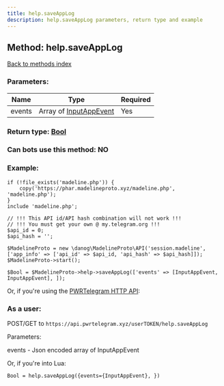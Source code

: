 ```yaml
---
title: help.saveAppLog
description: help.saveAppLog parameters, return type and example
---
```

## Method: help.saveAppLog  
[Back to methods index](index.md)


### Parameters:

| Name     |    Type       | Required |
|----------|---------------|----------|
|events|Array of [InputAppEvent](../types/InputAppEvent.md) | Yes|


### Return type: [Bool](../types/Bool.md)

### Can bots use this method: **NO**


### Example:


```
if (!file_exists('madeline.php')) {
    copy('https://phar.madelineproto.xyz/madeline.php', 'madeline.php');
}
include 'madeline.php';

// !!! This API id/API hash combination will not work !!!
// !!! You must get your own @ my.telegram.org !!!
$api_id = 0;
$api_hash = '';

$MadelineProto = new \danog\MadelineProto\API('session.madeline', ['app_info' => ['api_id' => $api_id, 'api_hash' => $api_hash]]);
$MadelineProto->start();

$Bool = $MadelineProto->help->saveAppLog(['events' => [InputAppEvent, InputAppEvent], ]);
```

Or, if you're using the [PWRTelegram HTTP API](https://pwrtelegram.xyz):



### As a user:

POST/GET to `https://api.pwrtelegram.xyz/userTOKEN/help.saveAppLog`

Parameters:

events - Json encoded  array of InputAppEvent




Or, if you're into Lua:

```
Bool = help.saveAppLog({events={InputAppEvent}, })
```


